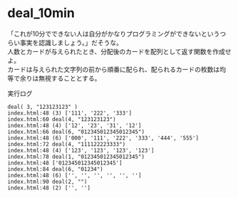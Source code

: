 # deal_10min
「これが10分でできない人は自分がかなりプログラミングができないというつらい事実を認識しましょう。」だそうな。  
人数とカードが与えられたとき、分配後のカードを配列として返す関数を作成せよ。  
カードは与えられた文字列の前から順番に配られ、配られるカードの枚数は均等で余りは無視することとする。  

実行ログ  
```
deal( 3, "123123123" )
index.html:48 (3) ['111', '222', '333']
index.html:60 deal(4, "123123123") 
index.html:48 (4) ['12', '23', '31', '12']
index.html:66 deal(6, "012345012345012345") 
index.html:48 (6) ['000', '111', '222', '333', '444', '555']
index.html:72 deal(4, "111122223333") 
index.html:48 (4) ['123', '123', '123', '123']
index.html:78 deal(1, "012345012345012345") 
index.html:48 ['012345012345012345']
index.html:84 deal(6, "01234") 
index.html:48 (6) ['', '', '', '', '', '']
index.html:90 deal(2, "") 
index.html:48 (2) ['', '']
```